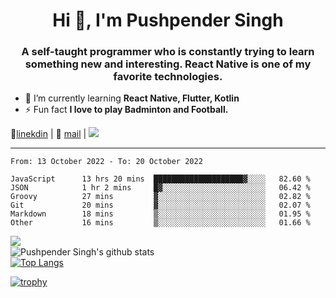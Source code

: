 <h1 align="center">Hi 👋, I'm Pushpender Singh</h1>
<h3 align="center">A self-taught programmer who is constantly trying to learn something new and interesting. React Native is one of my favorite technologies.</h3>

- 🌱 I’m currently learning **React Native, Flutter, Kotlin**
- ⚡ Fun fact **I love to play Badminton and Football.**

👔[linekdin](https://www.linkedin.com/in/pushpender-singh-240061202/) | 📧 [mail](mailto:pushpendersingh@p2devs.com) | ![](https://komarev.com/ghpvc/?username=pushpender-singh-ap&color=blue)


---

<!--START_SECTION:waka-->

```text
From: 13 October 2022 - To: 20 October 2022

JavaScript      13 hrs 20 mins  ████████████████████▓░░░░   82.60 %
JSON            1 hr 2 mins     █▓░░░░░░░░░░░░░░░░░░░░░░░   06.42 %
Groovy          27 mins         ▓░░░░░░░░░░░░░░░░░░░░░░░░   02.82 %
Git             20 mins         ▓░░░░░░░░░░░░░░░░░░░░░░░░   02.07 %
Markdown        18 mins         ▒░░░░░░░░░░░░░░░░░░░░░░░░   01.95 %
Other           16 mins         ▒░░░░░░░░░░░░░░░░░░░░░░░░   01.66 %
```

<!--END_SECTION:waka-->

<img align="left" src="https://github-readme-streak-stats.herokuapp.com/?user=pushpender-singh-ap&theme=dark" /></br>
![Pushpender Singh's github stats](https://github-readme-stats.vercel.app/api?username=pushpender-singh-ap&show_icons=true&theme=radical&count_private=true)</br>
[![Top Langs](https://github-readme-stats.vercel.app/api/top-langs/?username=pushpender-singh-ap&theme=radical)](https://github.com/pushpender-singh-ap/github-readme-stats)

[![trophy](https://github-profile-trophy.vercel.app/?username=pushpender-singh-ap&theme=radical)](https://github.com/pushpender-singh-ap/pushpender-singh-ap)
